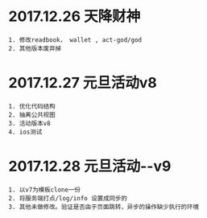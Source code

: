 # 2017.12.26 天降财神
    1. 修改readbook， wallet , act-god/god
    2. 其他版本废弃掉
# 2017.12.27 元旦活动v8
    1. 优化代码结构
    2. 抽离公共视图
    3. 活动版本v8
    4. ios测试
# 2017.12.28 元旦活动--v9
    1. 以v7为模板clone一份
    2. 将服务端打点/log/info 设置成同步的
    3. 其他未做修改。验证是否由于页面跳转，异步的操作缺少执行的环境


